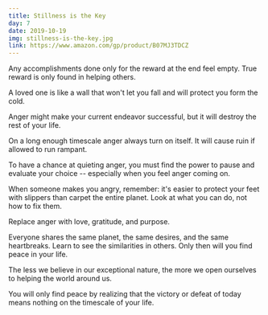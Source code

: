 ```yaml
---
title: Stillness is the Key
day: 7
date: 2019-10-19
img: stillness-is-the-key.jpg
link: https://www.amazon.com/gp/product/B07MJ3TDCZ
---
```


Any accomplishments done only for the reward at the end feel empty. True reward
is only found in helping others.

A loved one is like a wall that won't let you fall and will protect you form the
cold.

Anger might make your current endeavor successful, but it will destroy the rest
of your life. 

On a long enough timescale anger always turn on itself. It will cause ruin if
allowed to run rampant. 

To have a chance at quieting anger, you must find the power to pause and evaluate
your choice -- especially when you feel anger coming on.

When someone makes you angry, remember: it's easier to protect your feet with
slippers than carpet the entire planet. Look at what you can do, not how to fix them.

Replace anger with love, gratitude, and purpose.

Everyone shares the same planet, the same desires, and the same heartbreaks.
Learn to see the similarities in others. Only then will you find peace in your
life.

The less we believe in our exceptional nature, the more we open ourselves to
helping the world around us. 

You will only find peace by realizing that the victory or defeat of today 
means nothing on the timescale of your life.
